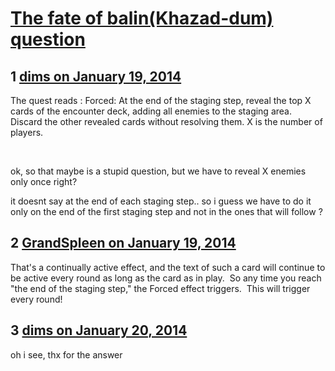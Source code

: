 # [The fate of balin(Khazad-dum) question](https://community.fantasyflightgames.com/topic/97175-the-fate-of-balinkhazad-dum-question/)

## 1 [dims on January 19, 2014](https://community.fantasyflightgames.com/topic/97175-the-fate-of-balinkhazad-dum-question/?do=findComment&comment=958348)

The quest reads : Forced: At the end of the staging step, reveal the top X cards of the encounter deck, adding all enemies to the staging area. Discard the other revealed cards without resolving them. X is the number of players.

 

ok, so that maybe is a stupid question, but we have to reveal X enemies only once right?

it doesnt say at the end of each staging step.. so i guess we have to do it only on the end of the first staging step and not in the ones that will follow ?

## 2 [GrandSpleen on January 19, 2014](https://community.fantasyflightgames.com/topic/97175-the-fate-of-balinkhazad-dum-question/?do=findComment&comment=958480)

That's a continually active effect, and the text of such a card will continue to be active every round as long as the card as in play.  So any time you reach "the end of the staging step," the Forced effect triggers.  This will trigger every round!

## 3 [dims on January 20, 2014](https://community.fantasyflightgames.com/topic/97175-the-fate-of-balinkhazad-dum-question/?do=findComment&comment=959150)

oh i see, thx for the answer

